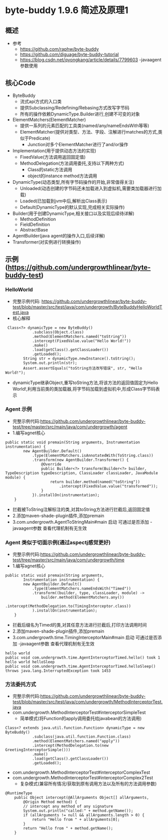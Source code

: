 # byte-buddy 1.9.6 简述及原理1
## 概述
- 参考
    - https://github.com/raphw/byte-buddy
    - https://github.com/diguage/byte-buddy-tutorial
    - https://blog.csdn.net/qyongkang/article/details/7799603 -javaagent参数使用
## 核心Code
- ByteBuddy
    - 流式api方式的入口类
    - 提供Subclassing/Redefining/Rebasing方式改写字节码
    - 所有的操作依赖DynamicType.Builder进行,创建不可变的对象
- ElementMatchers(ElementMatcher)
    - 提供一系列的元素匹配的工具类(named/any/nameEndsWith等等)
    - ElementMatcher(提供对类型、方法、字段、注解进行matches的方式,类似于Predicate)
        - Junction对多个ElementMatcher进行了and/or操作
- Implementation(用于提供动态方法的实现)
    - FixedValue(方法调用返回固定值)
    - MethodDelegation(方法调用委托,支持以下两种方式)
        - Class的static方法调用
        - object的instance method方法调用
- DynamicType(动态类型,所有字节码操作的开始,非常值得关注)
    - Unloaded(动态创建的字节码还未加载进入到虚拟机,需要类加载器进行加载)
    - Loaded(已加载到jvm中后,解析出Class表示)
    - Default(DynamicType的默认实现,完成相关实际操作)
- Builder(用于创建DynamicType,相关接口以及实现后续待详解)
    - MethodDefinition
    - FieldDefinition
    - AbstractBase
- AgentBuilder(java agent的操作入口,后续详解)
- Transformer(对实例进行转换操作)
## 示例(https://github.com/undergrowthlinear/byte-buddy-test)
### HelloWorld
- 完整示例代码: https://github.com/undergrowthlinear/byte-buddy-test/blob/master/src/test/java/com/undergrowth/ByteBuddyHelloWorldTest.java
- 核心解释
```
 Class<?> dynamicType = new ByteBuddy()
            .subclass(Object.class)
            .method(ElementMatchers.named("toString"))
            .intercept(FixedValue.value("Hello World!"))
            .make()
            .load(getClass().getClassLoader())
            .getLoaded();
        String str = dynamicType.newInstance().toString();
        System.out.println(str);
        Assert.assertEquals("toString方法改写错误", str, "Hello World!");
```
- dynamicType继承Object,重写toString方法,将该方法的返回值固定为Hello World!,利用当前类的类加载器,将字节码加载到虚拟机中,形成Class字节码表示
### Agent 示例
- 完整示例代码:https://github.com/undergrowthlinear/byte-buddy-test/tree/master/src/main/java/com/undergrowth/agent
- 1.编写agnet核心
```
public static void premain(String arguments, Instrumentation instrumentation) {
        new AgentBuilder.Default()
            .type(ElementMatchers.isAnnotatedWith(ToString.class))
            .transform(new AgentBuilder.Transformer() {
                @Override
                public Builder<?> transform(Builder<?> builder, TypeDescription typeDescription, ClassLoader classLoader, JavaModule module) {
                    return builder.method(named("toString"))
                        .intercept(FixedValue.value("transformed"));
                }
            }).installOn(instrumentation);
    }
```
- 拦截被ToString注解标注的类,对其toString方法进行拦截后,返回固定值
- 2.添加maven-shade-plugin插件,添加premain
- 3.com.undergrowth.AgentToStringMain#main 启动 可通过是否添加 -javaagent参数 查看代理机制有无生效
### Agent 类似于切面示例(通过aspectj感觉更好)
- 完整示例代码:https://github.com/undergrowthlinear/byte-buddy-test/tree/master/src/main/java/com/undergrowth/time
- 1.编写agnet核心
```
public static void premain(String arguments,
        Instrumentation instrumentation) {
        new AgentBuilder.Default()
            .type(ElementMatchers.nameEndsWith("Timed"))
            .transform((builder, type, classLoader, module) ->
                builder.method(ElementMatchers.any())
                    .intercept(MethodDelegation.to(TimingInterceptor.class))
            ).installOn(instrumentation);
    }
```
- 拦截后缀名为Timed的类,对其任意方法进行拦截后,打印方法调用时间
- 2.添加maven-shade-plugin插件,添加premain
- 3.com.undergrowth.time.TimingInterceptorMain#main 启动 可通过是否添加 -javaagent参数 查看代理机制有无生效
```
hello world
public void com.undergrowth.time.AgentInterceptorTimed.hello() took 1
hello world helloSleep
public void com.undergrowth.time.AgentInterceptorTimed.helloSleep() throws java.lang.InterruptedException took 1453
```
### 方法委托方式
- 完整示例代码:https://github.com/undergrowthlinear/byte-buddy-test/blob/master/src/test/java/com/undergrowth/MethodInterceptorTest.java
- com.undergrowth.MethodInterceptorTest#interceptorSimpleTest
    - 简单模式(将Function的apply调用委托给javabean的方法调用)
```
Class<? extends java.util.function.Function> dynamicType = new ByteBuddy()
            .subclass(java.util.function.Function.class)
            .method(ElementMatchers.named("apply"))
            .intercept(MethodDelegation.to(new GreetingInterceptorSimple()))
            .make()
            .load(getClass().getClassLoader())
            .getLoaded();
```
- com.undergrowth.MethodInterceptorTest#interceptorComplexTest
- com.undergrowth.MethodInterceptorTest#interceptorComplex2Test
    - 复杂模式(兼容所有情况/获取到原有调用方法以及所有的方法调用参数)
```
@RuntimeType
    public Object intercept(@AllArguments Object[] allArguments,
        @Origin Method method) {
        // intercept any method of any signature
        System.out.println("called:" + method.getName());
        if (allArguments != null && allArguments.length > 0) {
            return "Hello from " + allArguments[0];
        }
        return "Hello from " + method.getName();
    }
```